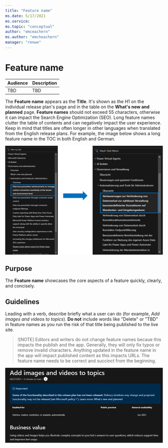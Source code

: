 ```yaml
---
title: "Feature name"
ms.date: 5/17/2021
ms.service: 
ms.topic: "conceptual"
author: "emceachern"
ms.author: "emcheachern"
manager: "renwe"
---
```


# Feature name

| Audience | Description |
|-------------|------------|
| TBD | TBD |

The **Feature name** appears as the **Title**. It's shown as the H1 on the individual release plan's page and in the table on the **What's new and planned** page. **Feature names** should not exceed 55 characters, otherwise it can impact the Search Engine Optimization (SEO). Long feature names clutter the table of contents and can negatively impact the user experience. Keep in mind that titles are often longer in other languages when translated from the English release plans. For example, the image below shows a long feature name in the TOC in both English and German.

![Example of a long feature name in English and German](media/longtitle.png "Example of a long feature name in English and German")

## Purpose
The **Feature name** showcases the core aspects of a feature quickly, clearly, and concisely. 

## Guidelines
Leading with a verb, describe briefly what a user can do (for example, *Add images and videos to topics*). **Do not** include words like "Delete" or "TBD" in feature names as you run the risk of that title being published to the live site. 

> ![NOTE] 
> Editors and writers do not change feature names becaue this impacts the publish and the app. Generally, they will only fix typos or remove invalid characters. Anything updated in the feature name in the app will impact published content as this impacts URLs. The feature name needs to be correct and succinct from the beginning.

[![Example of a feature name](media/featurename.png "Example of a feature name")](https://docs.microsoft.com/power-platform-release-plan/2021wave1/power-virtual-agents/add-images-videos-topics)

